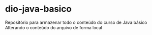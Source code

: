 # dio-java-basico
Repositório para armazenar todo o conteúdo do curso de Java básico
Alterando o conteúdo do arquivo de forma local